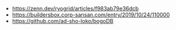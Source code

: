 - https://zenn.dev/ryogrid/articles/f983ab79e36dcb
- https://buildersbox.corp-sansan.com/entry/2019/10/24/110000
- https://github.com/ad-sho-loko/bogoDB
